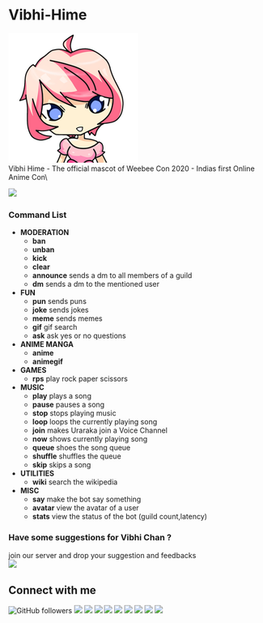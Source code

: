 # Vibhi-Hime
![Vibhi](/files/Vibhi.png)\
Vibhi Hime - The official mascot of Weebee Con 2020 - Indias first Online Anime Con\

[![](https://img.shields.io/badge/INVITE-VIBHI-ff69b4)](https://discord.com/api/oauth2/authorize?client_id=746984468199374908&permissions=8&scope=bot)

### Command List
- **MODERATION**
    - **ban**
    - **unban**
    - **kick**
    - **clear**
    - **announce** sends a dm to all members of a guild
    - **dm** sends a dm to the mentioned user
- **FUN**
    - **pun**   sends puns
    - **joke**  sends jokes
    - **meme**  sends memes
    - **gif**   gif search
    - **ask**   ask yes or no questions
- **ANIME MANGA**
    - **anime**
    - **animegif**
- **GAMES**
    - **rps**   play rock paper scissors
- **MUSIC**
    - **play**    plays a song
    - **pause**   pauses a song
    - **stop**    stops playing music
    - **loop**    loops the currently playing song
    - **join**    makes Uraraka join a Voice Channel
    - **now**     shows currently playing song
    - **queue**   shoes the song queue
    - **shuffle** shuffles the queue
    - **skip**    skips a song
- **UTILITIES**
    - **wiki**  search the wikipedia
- **MISC**
    - **say**      make the bot say something
    - **avatar**   view the avatar of a user
    - **stats**    view the status of the bot (guild count,latency)

### Have some suggestions for **Vibhi Chan** ?
join our server and drop your suggestion and feedbacks\
[![](https://img.shields.io/discord/695652747487477770?label=DISCORD&logo=discord&logoColor=white)](https://discord.gg/rzJGuWP)

## Connect with me
![GitHub followers](https://img.shields.io/github/followers/ATCtech?label=Follow%20me&logo=github&style=flat-square)
[![](https://img.shields.io/badge/-YOUTUBE-informational?style=flat-square&logo=youtube&logoColor=white&color=red)](https://youtube.com/AnkushTechCreator/)
[![](https://img.shields.io/badge/-BLOG-informational?style=flat-square&logo=wordpress&logoColor=white)](http://ankushtechcreator.com)
[![](https://img.shields.io/badge/-APP_STORE-informational?style=flat-square&logoColor=white&color=brightgreen&logo=google-play)](http://ankushtechcreator.com)
[![](https://img.shields.io/badge/-TWITTER-informational?style=flat-square&logo=twitter&logoColor=white&color=blue)](https://twitter.com/ATC_YT_2014/)
[![](https://img.shields.io/badge/-INSTAGRAM-informational?style=flat-square&logo=instagram&logoColor=white&color=orange)](https://instagram.com/ankush_tech_creator/)
[![](https://img.shields.io/badge/-FAKEBOOK-informational?style=flat-square&logo=facebook&logoColor=white)](https://facebook.com/ankushtechcreator/)
[![](https://img.shields.io/discord/695652747487477770?label=DISCORD&logo=discord&logoColor=white)](https://discord.gg/rzJGuWP)
[![](https://img.shields.io/badge/-REDDIT-informational?style=flat-square&logo=reddit&logoColor=white&color=black)](https://www.reddit.com/u/TECHIE6023)
[![](https://img.shields.io/badge/-FIVERR-informational?style=flat-square&logo=fiverr&logoColor=white&color=brightgreen)](https://fiverr.com/atctech)

